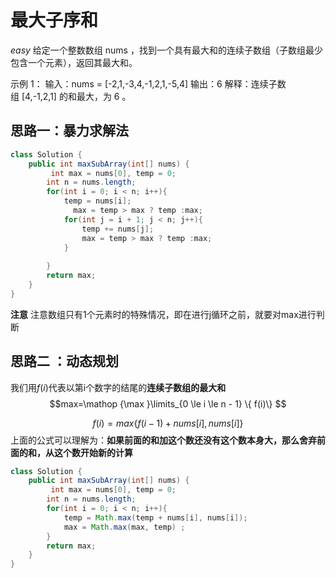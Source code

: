 # 最大子序和
*easy*
给定一个整数数组 nums ，找到一个具有最大和的连续子数组（子数组最少包含一个元素），返回其最大和。

 示例 1：
 输入：nums = [-2,1,-3,4,-1,2,1,-5,4]
 输出：6
 解释：连续子数组 [4,-1,2,1] 的和最大，为 6 。

## 思路一：暴力求解法
```java
class Solution {
    public int maxSubArray(int[] nums) {
         int max = nums[0], temp = 0;
        int n = nums.length;
        for(int i = 0; i < n; i++){
            temp = nums[i];
              max = temp > max ? temp :max;
            for(int j = i + 1; j < n; j++){
                temp += nums[j];
                max = temp > max ? temp :max;
            }
          
        }
        return max;
    }
}
```

 **注意**
 注意数组只有1个元素时的特殊情况，即在进行j循环之前，就要对max进行判断

## 思路二 ：动态规划
我们用$f(i)$代表以第i个数字的结尾的**连续子数组的最大和**
$$max=\mathop {\max }\limits_{0 \le i \le n - 1} \{ f(i)\} $$

$$f(i) = max\{ f(i - 1) + nums[i],nums[i]\} $$
上面的公式可以理解为：**如果前面的和加这个数还没有这个数本身大，那么舍弃前面的和，从这个数开始新的计算**

```java
class Solution {
    public int maxSubArray(int[] nums) {
         int max = nums[0], temp = 0;
        int n = nums.length;
        for(int i = 0; i < n; i++){
            temp = Math.max(temp + nums[i], nums[i]);
            max = Math.max(max, temp) ;         
        }
        return max;
    }
}
```